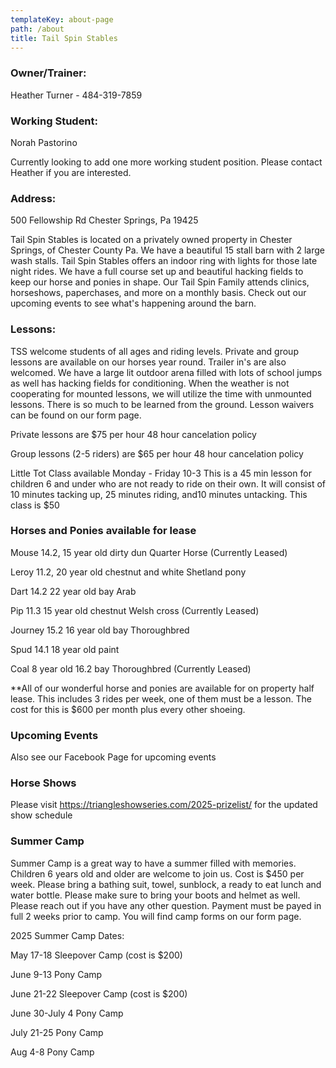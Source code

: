 ```yaml
---
templateKey: about-page
path: /about
title: Tail Spin Stables
---
```

### Owner/Trainer:

Heather Turner - 484-319-7859

### Working Student:

Norah Pastorino

C﻿urrently looking to add one more working student position. Please contact Heather if you are interested.

### Address:

500 Fellowship Rd Chester Springs, Pa 19425

T﻿ail Spin Stables is located on a privately owned property in Chester Springs, of Chester County Pa. We have a beautiful 15 stall barn with 2 large wash stalls. Tail Spin Stables offers an indoor ring with lights for those late night rides. We have a full course set up and beautiful hacking fields to keep our horse and ponies in shape. O﻿ur Tail Spin Family attends clinics, horseshows, paperchases, and more on a monthly basis. Check out our upcoming events to see what's happening around the barn. 

### Lessons:

TSS welcome students of all ages and riding levels. Private and group lessons are available on our horses year round. Trailer in's are also welcomed. We have a large lit outdoor arena filled with lots of school jumps as well has hacking fields for conditioning. When the weather is not cooperating for mounted lessons, we will utilize the time with unmounted lessons. There is so much to be learned from the ground. Lesson waivers can be found on our form page.

Private lessons are $75 per hour 48 hour cancelation policy

Group lessons (2-5 riders) are $65 per hour 48 hour cancelation policy

Little Tot Class available Monday - Friday 10-3 This is a 45 min lesson for children 6 and under who are not ready to ride on their own. It will consist of 10 minutes tacking up, 25 minutes riding, and10 minutes untacking. This class is $50

### Horses and Ponies available for lease

Mouse 14.2, 15 year old dirty dun Quarter Horse (Currently Leased)

Leroy 11.2, 20 year old chestnut and white Shetland pony

D﻿art 14.2 22 year old bay Arab

P﻿ip 11.3 15 year old chestnut Welsh cross (Currently Leased)

Journey 15.2 16 year old bay Thoroughbred

S﻿pud 14.1 18 year old paint

C﻿oal 8 year old 16.2 bay Thoroughbred (Currently Leased)

\*\*All of our wonderful horse and ponies are available for on property half lease. This includes 3 rides per week, one of them must be a lesson. The cost for this is $600 per month plus every other shoeing.

### Upcoming Events

 Also﻿ see our Facebook Page for upcoming events

### H﻿orse Shows

P﻿lease visit https://triangleshowseries.com/2025-prizelist/ for the updated show schedule

### Summer Camp

Summer Camp is a great way to have a summer filled with memories. Children 6 years old and older are welcome to join us. Cost is $450 per week. Please bring a bathing suit, towel, sunblock, a ready to eat lunch and water bottle. Please make sure to bring your boots and helmet as well. Please reach out if you have any other question. Payment must be payed in full 2 weeks prior to camp. You will find camp forms on our form page.

2﻿025 Summer Camp Dates:

M﻿ay 17-18 Sleepover Camp (cost is $200)

J﻿une 9-13 Pony Camp

J﻿une 21-22 Sleepover Camp (cost is $200) 

J﻿une 30-July 4 Pony Camp

J﻿uly 21-25 Pony Camp

A﻿ug 4-8 Pony Camp